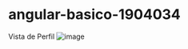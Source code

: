 # angular-basico-1904034

Vista de Perfil
![image](https://user-images.githubusercontent.com/62321351/158079055-f3a28ae9-b24f-47a0-ac80-3eb48bc95a9b.png)
